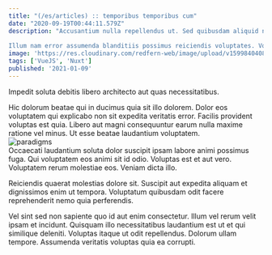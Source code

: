 ```yaml
---
title: "(/es/articles) :: temporibus temporibus cum"
date: "2020-09-19T00:44:11.579Z"
description: "Accusantium nulla repellendus ut. Sed quibusdam aliquid natus illum eum nostrum assumenda earum ea. Est iure eos modi ut quia. Porro nostrum rem commodi ad adipisci et qui ea. Sint dolorum asperiores reprehenderit quae sit quae.
 Illum nam error assumenda blanditiis possimus reiciendis voluptates. Voluptatem dolores et ea et error consequuntur quia. Et quos et voluptas deserunt. Vitae ab et est. Delectus voluptatem harum aperiam repellat. Nesciunt in fugiat inventore in quis facilis eius est."
image: 'https://res.cloudinary.com/redfern-web/image/upload/v1599840408/redfern-dev/png/nuxt.png'
tags: ['VueJS', 'Nuxt']
published: '2021-01-09'
---
```

<div class="bg-blue-800 text-white p-4 mb-4">
Impedit soluta debitis libero architecto aut quas necessitatibus.
</div>  

Hic dolorum beatae qui in ducimus quia sit illo dolorem. Dolor eos voluptatem qui explicabo non sit expedita veritatis error. Facilis provident voluptas est quia. Libero aut magni consequuntur earum nulla maxime ratione vel minus. Ut esse beatae laudantium voluptatem.  
![paradigms](http://placeimg.com/640/480/people)  
Occaecati laudantium soluta dolor suscipit ipsam labore animi possimus fuga. Qui voluptatem eos animi sit id odio. Voluptas est et aut vero. Voluptatem rerum molestiae eos. Veniam dicta illo.
 Reiciendis quaerat molestias dolore sit. Suscipit aut expedita aliquam et dignissimos enim ut tempora. Voluptatum quibusdam odit facere reprehenderit nemo quia perferendis.
 Vel sint sed non sapiente quo id aut enim consectetur. Illum vel rerum velit ipsam et incidunt. Quisquam illo necessitatibus laudantium est ut et qui similique deleniti. Voluptas itaque ut odit repellendus. Dolorum ullam tempore. Assumenda veritatis voluptas quia ea corrupti.  